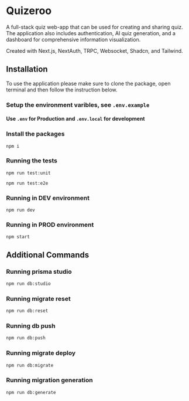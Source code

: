 # Quizeroo

A full-stack quiz web-app that can be used for creating and sharing quiz. The application also includes authentication, AI quiz generation, and a dashboard for comprehensive information visualization.

Created with Next.js, NextAuth, TRPC, Websocket, Shadcn, and Tailwind.

## Installation
To use the application please make sure to clone the package, open terminal and then follow the instruction below.

### Setup the environment varibles, see `.env.example`


#### Use `.env` for Production and `.env.local` for development

### Install the packages
```
npm i
```

### Running the tests
```
npm run test:unit
```

```
npm run test:e2e
```
### Running in DEV environment
```
npm run dev
```
### Running in PROD environment
```
npm start
```

## Additional Commands

### Running prisma studio
```bash
npm run db:studio
```

### Running migrate reset
```bash
npm run db:reset
```

### Running db push
```bash
npm run db:push
```

### Running migrate deploy
```bash
npm run db:migrate
```

### Running migration generation
```bash
npm run db:generate
```

